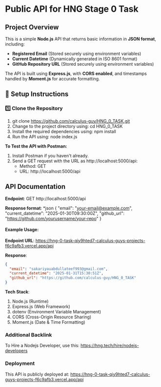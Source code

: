 # Public API for HNG Stage 0 Task

## Project Overview

This is a simple **Node.js** API that returns basic information in **JSON format**, including:

- **Registered Email** (Stored securely using environment variables)
- **Current Datetime** (Dynamically generated in ISO 8601 format)
- **GitHub Repository URL** (Stored securely using environment variables)

The API is built using **Express.js**, with **CORS enabled**, and timestamps handled by **Moment.js** for accurate formatting.

## 🔧 **Setup Instructions**

### **1️⃣ Clone the Repository**

1.  git clone https://github.com/calculus-guy/HNG_0_TASK.git
2.  Change to the project directory using: cd HNG_0_TASK
3.  Install the required dependencies using: npm install
4.  Run the API using: node index.js

**To Test the API with Postman:**

1. Install Postman if you haven't already.
2. Send a GET request with the URL as http://localhost:5000/api:
   - Method: GET
   - URL: http://localhost:5000/api

## API Documentation

**Endpoint**: GET http://localhost:5000/api

**Response format**:
\*json
{
"email": "your-email@example.com",
"current_datetime": "2025-01-30T09:30:00Z",
"github_url": "https://github.com/yourusername/your-repo"
}

#### Example Usage:

**Endpoint URL**: https://hng-0-task-qiy9hted7-calculus-guys-projects-f6c9afb3.vercel.app/api

**Response**:

```json
{
  "email": "sakariyauabdullateef993@gmail.com",
  "current_datetime": "2025-01-31T15:30:51Z",
  "github_url": "https://github.com/calculus-guy/HNG_0_TASK"
}
```

**Tech Stack**:

1.  Node.js (Runtime)
2.  Express.js (Web Framework)
3.  dotenv (Environment Variable Management)
4.  CORS (Cross-Origin Resource Sharing)
5.  Moment.js (Date & Time Formatting)

### Additional Backlink

To Hire a Nodejs Developer, use this: https://hng.tech/hire/nodejs-developers

### Deployment

This API is publicly deployed at: https://hng-0-task-qiy9hted7-calculus-guys-projects-f6c9afb3.vercel.app/api
